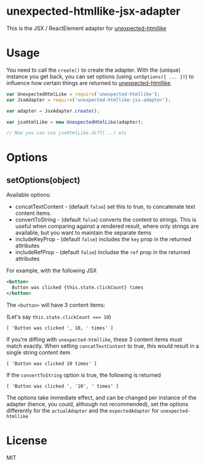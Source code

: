 # unexpected-htmllike-jsx-adapter

This is the JSX / ReactElement adapter for [unexpected-htmllike](https://github.com/bruderstein/unexpected-htmllike)

# Usage

You need to call the `create()` to create the adapter.  With the (unique) instance you get back, you can set
options (using `setOptions({ ... })`) to influence how certain things are returned to 
[unexpected-htmllike](https://github.com/bruderstein/unexpected-htmllike). 

```js
var UnexpectedHtmlLike = require('unexpected-htmllike');
var JsxAdapter = require('unexpected-htmllike-jsx-adapter');

var adapter = JsxAdapter.create();

var jsxHtmlLike = new UnexpectedHtmlLike(adapter);

// Now you can use jsxHtmlLike.diff(...) etc

```

# Options

## setOptions(object)

Available options: 
* concatTextContent - (default `false`) set this to true, to concatenate text content items.
* convertToString - (default `false`) converts the content to strings. This is useful when comparing against a rendered
result, where only strings are available, but you want to maintain the separate items
* includeKeyProp - (default `false`) includes the `key` prop in the returned attributes
* includeRefProp - (default `false`) includse the `ref` prop in the returned attributes

For example, with the following JSX
```xml
<button>
  Button was clicked {this.state.clickCount} times
</button>
```

The `<button>` will have 3 content items:

(Let's say `this.state.clickCount === 10`)

`[ 'Button was clicked ', 10, ' times' ]`

If you're diffing with `unexpected-htmllike`, these 3 content items must match exactly. When setting `concatTextContent` 
to true, this would result in a single string content item

`[ 'Button was clicked 10 times' ]`

If the `convertToString` option is true, the following is returned 

`[ 'Button was clicked ', '10', ' times' ]`

The options take immediate effect, and can be changed per instance of the adapter (hence, you could, although not recommended),
set the options differently for the `actualAdapter` and the `expectedAdapter` for `unexpected-htmllike`

# License

MIT
